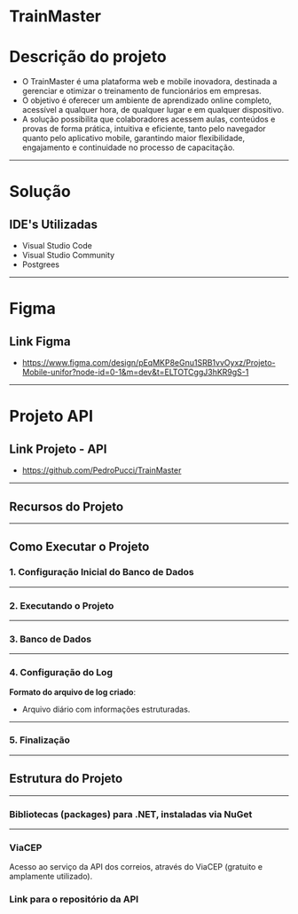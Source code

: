 # TrainMaster

# **Descrição do projeto**
- O TrainMaster é uma plataforma web e mobile inovadora, destinada a gerenciar e otimizar o treinamento de funcionários em empresas.
- O objetivo é oferecer um ambiente de aprendizado online completo, acessível a qualquer hora, de qualquer lugar e em qualquer dispositivo.
- A solução possibilita que colaboradores acessem aulas, conteúdos e provas de forma prática, intuitiva e eficiente, tanto pelo navegador quanto pelo aplicativo mobile, garantindo maior flexibilidade, engajamento e continuidade no processo de capacitação.
---
# **Solução**

## **IDE's Utilizadas**
- Visual Studio Code
- Visual Studio Community
- Postgrees
---
# **Figma**

## **Link Figma**
- https://www.figma.com/design/pEqMKP8eGnu1SRB1vvOyxz/Projeto-Mobile-unifor?node-id=0-1&m=dev&t=ELTOTCggJ3hKR9gS-1
---
# **Projeto API**

## **Link Projeto - API**
- https://github.com/PedroPucci/TrainMaster
---
## **Recursos do Projeto** 
---
## **Como Executar o Projeto**
### **1. Configuração Inicial do Banco de Dados**

---
### **2. Executando o Projeto**
---
### **3. Banco de Dados**
---
### **4. Configuração do Log**
**Formato do arquivo de log criado**:
- Arquivo diário com informações estruturadas.
---
### **5. Finalização**
---
## **Estrutura do Projeto**
---
### **Bibliotecas (packages) para .NET, instaladas via NuGet**
---
### **ViaCEP**
Acesso ao serviço da API dos correios, através do ViaCEP (gratuito e amplamente utilizado).
### **Link para o repositório da API**
